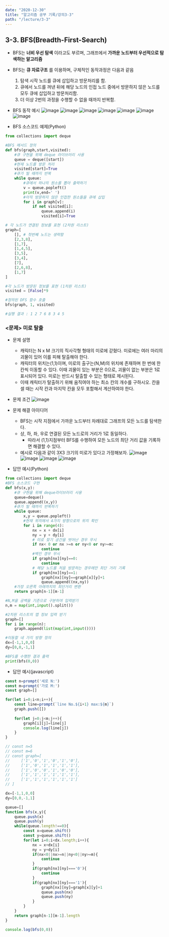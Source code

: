 ```yaml
---
date: "2020-12-30"
title: "알고리즘 공부 기록/강의3-3"
path: "/lecture/3-3"
---
```


## 3-3. BFS(Breadth-First-Search)
- BFS는 __너비 우선 탐색__ 이라고도 부르며, 그래프에서 __가까운 노드부터 우선적으로 탐색하는 알고리즘__
- BFS는 __큐 자료구조__ 를 이용하며, 구체적인 동작과정은 다음과 같음
    1. 탐색 시작 노드를 큐에 삽입하고 방문처리를 함.
    1. 큐에서 노드를 꺼낸 뒤에 해당 노드의 인접 노드 중에서 방문하지 않은 노드를 모두 큐에 삽입하고 방문처리함.
    1. 더 이상 2번의 과정을 수행할 수 없을 때까지 반복함.

- BFS 동작 예시
![image](https://user-images.githubusercontent.com/71132893/103354289-86d96c80-4aee-11eb-89c4-7b7f67c0f21e.png)
![image](https://user-images.githubusercontent.com/71132893/103354299-8ccf4d80-4aee-11eb-9b01-6159043517f7.png)
![image](https://user-images.githubusercontent.com/71132893/103354314-948ef200-4aee-11eb-986a-d34b26632290.png)
![image](https://user-images.githubusercontent.com/71132893/103354328-9f498700-4aee-11eb-8562-da8dd41a4535.png)
![image](https://user-images.githubusercontent.com/71132893/103354333-a2dd0e00-4aee-11eb-9ba6-8fd6b7405a2a.png)
![image](https://user-images.githubusercontent.com/71132893/103354341-a7a1c200-4aee-11eb-8d22-b052ddeff3d1.png)
![image](https://user-images.githubusercontent.com/71132893/103354347-ac667600-4aee-11eb-9ad4-2086648aac43.png)

- BFS 소스코드 예제(Python)

```python
from collections import deque

#BFS 메서드 정의
def bfs(graph,start,visited):
    #큐 구현을 위해 deque 라이브러리 사용
    queue = deque([start])
    #현재 노드를 방문 처리
    visited[start]=True
    #큐가 빌 때까지 반복
    while queue:
        #큐에서 하나의 원소를 뽑아 출력하기
        v = queue.popleft()
        print(v,end=' ')
        #아직 방문하지 않은 인접한 원소들을 큐에 삽입
        for i in graph[v]:
            if not visited[i]:
                queue.append(i)
                visited[i]=True

# 각 노드가 연결된 정보를 표현 (2차원 리스트)
graph=[
    [], # 첫번째 노드는 생략함
    [2,3,8],
    [1,7],
    [1,4,5],
    [3,5],
    [3,4],
    [7],
    [2,6,8],
    [1,7]
]

#각 노드가 방문된 정보를 표현 (1차원 리스트)
visited = [False]*9

#정의된 DFS 함수 호출
bfs(graph, 1, visited)

#실행 결과 : 1 2 7 6 8 3 4 5
```

### <문제> 미로 탈출
- 문제 설명
    - 캐릭터는 N x M 크기의 직사각형 형태의 미로에 갇혔다. 미로에는 여러 마리의 괴물이 있어 이를 피해 탈출해야 한다.
    - 캐릭터의 위치는(1,1)이며, 미로의 출구는(N,M)의 위치에 존재하며 한 번에 한 칸씩 이동할 수 있다. 이때 괴물이 있는 부분은 0으로, 괴물이 없는 부분은 1로 표시되어 있다. 미로는 반드시 탈출할 수 있는 형태로 제시된다.
    - 이때 캐릭터가 탈출하기 위해 움직여야 하는 최소 칸의 개수를 구하시오. 칸을 셀 때는 시작 칸과 마지막 칸을 모두 포함해서 계산하여야 한다.

- 문제 조건
![image](https://user-images.githubusercontent.com/71132893/103364616-94e4b880-4b01-11eb-8d9b-a2cd9ea229c0.png)

- 문제 해결 아이디어
    - BFS는 시작 지점에서 가까운 노드부터 차례대로 그래프의 모든 노드를 탐색한다.
    - 상, 하, 좌, 우로 연결된 모든 노드로의 거리가 1로 동일하다.
        - 따라서 (1,1)지점부터 BFS를 수행하여 모든 노드의 최단 거리 값을 기록하면 해결할 수 있다.
    - 예시로 다음과 같이 3X3 크기의 미로가 있다고 가정해보자.
    ![image](https://user-images.githubusercontent.com/71132893/103366156-2efa3000-4b05-11eb-9fa5-bc91a392befe.png)
![image](https://user-images.githubusercontent.com/71132893/103366173-41746980-4b05-11eb-873b-92dcd81a13cb.png)
![image](https://user-images.githubusercontent.com/71132893/103366187-46d1b400-4b05-11eb-82f9-dcfe8bbccd32.png)
![image](https://user-images.githubusercontent.com/71132893/103366212-594bed80-4b05-11eb-9f9c-43f7717cdc63.png)

- 답안 예시(Python)

```python
from collections import deque
#BFS 소스코드 구현
def bfs(x,y):
    #큐 구현을 위해 deque라이브러리 사용
    queue=deque()
    queue.append((x,y))
    #큐가 빌 때까지 반복하기
    while queue:
        x,y = queue.popleft()
        #현재 위치에서 4가지 방향으로의 위치 확인
        for i in range(4):
            nx = x + dx[i]
            ny = y + dy[i]
            # 미로 찾기 공간을 벗어난 경우 무시
            if nx< 0 or nx >=n or ny<0 or ny>=m:
                continue
            #벽인 경우 무시
            if graph[nx][ny]==0:
                continue
            # 해당 노드를 처음 방문하는 경우에만 최단 거리 기록
            if graph[nx][ny]==1:
                graph[nx][ny]==graph[x][y]+1
                queue.append((nx,ny))
    #가장 오른쪽 아래까지의 최단거리 변환
    return graph[n-1][m-1]                

#N,M을 공백을 기준으로 구분하여 입력받기
n,m = map(int,input().split())

#2차원 리스트의 맵 정보 입력 받기
graph=[]
for i in range(n):
    graph.append(list(map(int,input())))

#이동할 네 가지 방향 정의
dx=[-1,1,0,0]
dy=[0,0,-1,1]

#BFS를 수행한 결과 출력
print(bfs(0,0))
```

- 답안 예시(javascript)

```js
const n=prompt('세로 N:')
const m=prompt('가로 M:')
const graph=[]

for(let i=0;i<n;i++){
    const line=prompt(`line No.${i+1} max:${m}`)
    graph.push([])
    
    for(let j=0;j<m;j++){
        graph[i][j]=line[j]
        console.log(line[j])
    }
}

// const n=5
// const m=6
// const graph=[
//     ['1','0','1','0','1','0'],
//     ['1','0','1','1','1','1'],
//     ['1','0','0','1','0','0'],
//     ['1','1','1','1','1','1'],
//     ['1','1','1','1','1','1']
// ]

dx=[-1,1,0,0]
dy=[0,0,-1,1]

queue=[]
function bfs(x,y){
    queue.push(x)
    queue.push(y)
    while(queue.length!==0){
        const x=queue.shift()
        const y=queue.shift()
        for(let i=0;i<dx.length;i++){
            nx = x+dx[i]
            ny = y+dy[i]
            if(nx<0||nx>=n||ny<0||ny>=m){
                continue
            }
            if(graph[nx][ny]==='0'){
                continue
            }
            if(graph[nx][ny]==='1'){
                graph[nx][ny]=graph[x][y]+1
                queue.push(nx)
                queue.push(ny)
            }
        }
    }
    return graph[n-1][m-1].length
}

console.log(bfs(0,0))
```